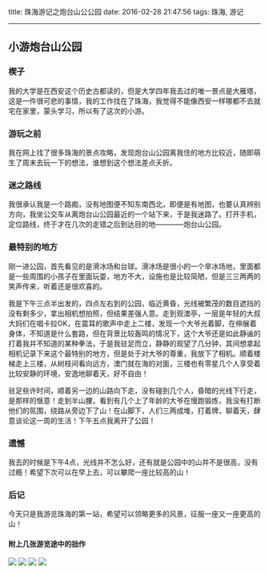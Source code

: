 title: 珠海游记之炮台山公公园
date: 2016-02-28 21:47:56
tags: 珠海, 游记

---
## 小游炮台山公园
### 楔子
我的大学是在西安这个历史古都读的，但是大学四年我去过的唯一景点是大雁塔，这是一件很可悲的事情，我的工作找在了珠海，我觉得不能像西安一样哪都不去就宅在家里，蒙头学习，所以有了这次的小游。
### 游玩之前
我在网上找了很多珠海的景点攻略，发现炮台山公园离我住的地方比较近，随即萌生了周末去玩一下的想法，谁想到这个想法差点夭折。
### 迷之路线
我很承认我是一个路痴，没有地图便不知东南西北，即便是有地图，也要认真辨别方向，我坐公交车从离炮台山公园最近的一个站下来，于是我迷路了。打开手机，定位路线，终于才在几次的走错之后到达目的地————炮台山公园。
### 最特别的地方
刚一进公园，首先看见的是滑冰场和台球。滑冰场是很小的一个旱冰场地，里面都是一些周围的小孩子在里面玩耍，地方不大，设施也是比较简陋，但是三三两两的笑声传来，听着还是很欢喜的。

我是下午三点半出发的，四点左右到的公园，临近黄昏，光线被繁茂的数目遮挡的没有剩多少，拿出相机想拍照，但结果差强人意。走到观澳亭，一层是年轻的大叔大妈们在唱卡拉OK，在震耳的歌声中走上二楼，发现一个大爷光着脚，在伸展着身体，不知道是什么套路，但在背景比较轰鸣的情况下，这个大爷还是如此静谧的打着我并不知道的某种拳法，于是我驻足而立，静静的观望了几分钟，其间想拿起相机记录下来这个最特别的地方，但是处于对大爷的尊重，我放下了相机。顺着楼梯走上三楼，从树枝间看向远方，澳门就在海的对面，三楼也有零星几个人享受着比较安静的环境，安逸地聊着天，好不自由！

驻足些许时间，顺着另一边的山路向下走，没有碰到几个人，昏暗的光线下行走，是那样的惬意！走到半山腰，看到有几个上了年龄的大爷在慢跑锻炼，我没有打断他们的氛围，绕路从旁边下了山！在山脚下，人们三两成堆，打着牌，聊着天，肆意谈论这一周的生活！下午五点我离开了公园！

### 遗憾
我去的时候是下午4点，光线并不怎么好，还有就是公园中的山并不是很高，没有过瘾！希望下次可以在早上去，可以攀爬一座比较高的山！

### 后记
今天只是我游览珠海的第一站，希望可以领略更多的风景，征服一座又一座更高的山！

#### 附上几张游览途中的拙作
![](/image/DSC_0024.JPG)
![](/image/DSC_0035.JPG)
![](/image/DSC_0037.JPG)
![](/image/DSC_0053.JPG)

